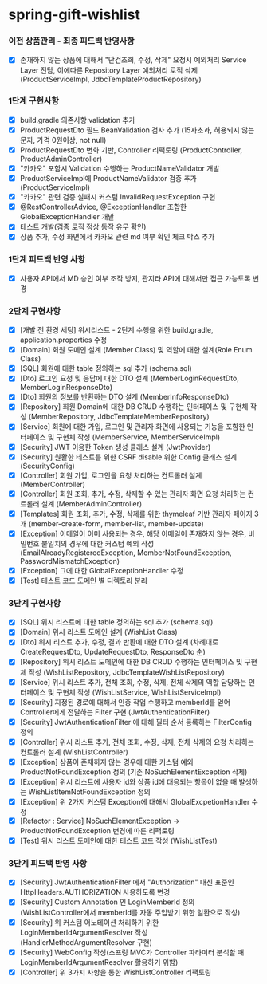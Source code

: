 # spring-gift-wishlist

### 이전 상품관리 - 최종 피드백 반영사항
-[x] 존재하지 않는 상품에 대해서 "단건조회, 수정, 삭제" 요청시 예외처리 Service Layer 전담, 이에따른 Repository Layer 예외처리 로직 삭제(ProductServiceImpl, JdbcTemplateProductRepository)

### 1단계 구현사항

-[x] build.gradle 의존사항 validation 추가
-[x] ProductRequestDto 필드 BeanValidation 검사 추가 (15자초과, 허용되지 않는 문자, 가격 0원이상, not null)
-[x] ProductRequestDto 변화 기반, Controller 리팩토링 (ProductController, ProductAdminController)
-[x] "카카오" 포함시 Validation 수행하는 ProductNameValidator 개발
-[x] ProductServiceImpl에 ProductNameValidator 검증 추가 (ProductServiceImpl)
-[x] "카카오" 관련 검증 실패시 커스텀 InvalidRequestException 구현
-[x] @RestControllerAdvice, @ExceptionHandler 조합한 GlobalExceptionHandler 개발
-[x] 테스트 개발(검증 로직 정상 동작 유무 확인)
-[x] 상품 추가, 수정 화면에서 카카오 관련 md 여부 확인 체크 박스 추가 

### 1단계 피드백 반영 사항
-[x] 사용자 API에서 MD 승인 여부 조작 방지, 관지라 API에 대해서만 접근 가능토록 변경

### 2단계 구현사항
-[x] [개발 전 환경 세팅] 위시리스트 - 2단계 수행을 위한 build.gradle, application.properties 수정
-[x] [Domain] 회원 도메인 설계 (Member Class) 및 역할에 대한 설계(Role Enum Class)
-[x] [SQL] 회원에 대한 table 정의하는 sql 추가 (schema.sql)
-[x] [Dto] 로그인 요청 및 응답에 대한 DTO 설계 (MemberLoginRequestDto, MemberLoginResponseDto)
-[x] [Dto] 회원의 정보를 반환하는 DTO 설계 (MemberInfoResponseDto)
-[x] [Repository] 회원 Domain에 대한 DB CRUD 수행하는 인터페이스 및 구현체 작성 (MemberRepository, JdbcTemplateMemberRepository)
-[x] [Service] 회원에 대한 가입, 로그인 및 관리자 화면에 사용되는 기능을 포함한 인터페이스 및 구현체 작성 (MemberService, MemberServiceImpl)
-[x] [Security] JWT 이용한 Token 생성 클래스 설계 (JwtProvider)
-[x] [Security] 원활한 테스트를 위한 CSRF disable 위한 Config 클래스 설계(SecurityConfig)
-[x] [Controller] 회원 가입, 로그인을 요청 처리하는 컨트롤러 설계(MemberController)
-[x] [Controller] 회원 조회, 추가, 수정, 삭제할 수 있는 관리자 화면 요청 처리하는 컨트롤러 설계 (MemberAdminController)
-[x] [Templates] 회원 조회, 추가, 수정, 삭제를 위한 thymeleaf 기반 관리자 페이지 3개 (member-create-form, member-list, member-update)
-[x] [Exception] 이메일이 이미 사용되는 경우, 해당 이메일이 존재하지 않는 경우, 비밀번호 불일치의 경우에 대한 커스텀 예외 작성 (EmailAlreadyRegisteredException, MemberNotFoundException, PasswordMismatchException)
-[x] [Exception] 그에 대한 GlobalExceptionHandler 수정
-[x] [Test] 테스트 코드 도메인 별 디렉토리 분리

### 3단계 구현사항
-[x] [SQL] 위시 리스트에 대한 table 정의하는 sql 추가 (schema.sql)
-[x] [Domain] 위시 리스트 도메인 설계 (WishList Class)
-[x] [Dto] 위시 리스트 추가, 수정, 결과 반환에 대한 DTO 설계 (차례대로 CreateRequestDto, UpdateRequestDto, ResponseDto 순)
-[x] [Repository] 위시 리스트 도메인에 대한 DB CRUD 수행하는 인터페이스 및 구현체 작성 (WishListRepository, JdbcTemplateWishListRepository)
-[x] [Service] 위시 리스트 추가, 전체 조회, 수정, 삭제, 전체 삭제의 역할 담당하는 인터페이스 및 구현체 작성 (WishListService, WishListServiceImpl)
-[x] [Security] 지정된 경로에 대해서 인증 작업 수행하고 memberId를 얻어 Controller에게 전달하는 Filter 구현 (JwtAuthenticationFilter)
-[x] [Security] JwtAuthenticationFilter 에 대해 필터 순서 등록하는 FilterConfig 정의
-[x] [Controller] 위시 리스트 추가, 전체 조회, 수정, 삭제, 전체 삭제의 요청 처리하는 컨트롤러 설계 (WishListController)
-[x] [Exception] 상품이 존재하지 않는 경우에 대한 커스텀 예외 ProductNotFoundException 정의 (기존 NoSuchElementException 삭제)
-[x] [Exception] 위시 리스트에 사용자 id와 상품 id에 대응되는 항목이 없을 때 발생하는 WishListItemNotFoundException 정의
-[x] [Exception] 위 2가지 커스텀 Exception에 대해서 GlobalExcpetionHandler 수정
-[x] [Refactor : Service] NoSuchElementException -> ProductNotFoundException 변경에 따른 리팩토링
-[x] [Test] 위시 리스트 도메인에 대한 테스트 코드 작성 (WishListTest)

### 3단계 피드백 반영 사항
-[x] [Security] JwtAuthenticationFilter 에서 "Authorization" 대신 표준인 HttpHeaders.AUTHORIZATION 사용하도록 변경
-[x] [Security] Custom Annotation 인 LoginMemberId 정의 (WishListController에서 memberId를 자동 주입받기 위한 일환으로 작성)
-[x] [Security] 위 커스텀 어노테이션 처리하기 위한 LoginMemberIdArgumentResolver 작성 (HandlerMethodArgumentResolver 구현)
-[x] [Security] WebConfig 작성(스프링 MVC가 Controller 파라미터 분석할 때 LoginMemberIdArgumentResolver 활용하기 위함)
-[x] [Controller] 위 3가지 사항을 통한 WishListController 리팩토링
